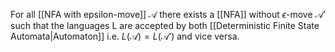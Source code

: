 For all [[NFA with epsilon-move]] $\mathcal{A}$ there exists a [[NFA]] without $\epsilon$-move $\mathcal{A}'$ such that the languages L are accepted by both [[Deterministic Finite State Automata|Automaton]] i.e. $L(\mathcal{A})=L(\mathcal{A}')$ and vice versa.